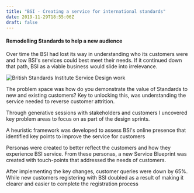 ```yaml
---
title: "BSI - Creating a service for international standards"
date: 2019-11-29T18:55:06Z
draft: false
---
```


#### Remodelling Standards to help a new audience

Over time the BSI had lost its way in understanding who its customers were and how BSI's services could best meet their needs. If it continued down that path, BSI as a viable business would slide into irrelevance.

![British Standards Institute Service Design work](/img/Portfolio_2020_BSI.jpg)

The problem space was how do you demonstrate the value of Standards to new and existing customers? Key to unlocking this, was understanding the service needed to reverse customer attrition.

Through generative sessions with stakeholders and customers I uncovered key problem areas to focus on as part of the design sprints.

A heuristic framework was developed to assess BSI's online presence that identified key points to improve the service for customers

​Personas were created to better reflect the customers and how they experience BSI service. From these personas, a new Service Blueprint was created with touch-points that addressed the needs of customers.

​After implementing the key changes, customer queries were down by 65%. While new customers registering with BSI doubled as a result of making it clearer and easier to complete the registration process      